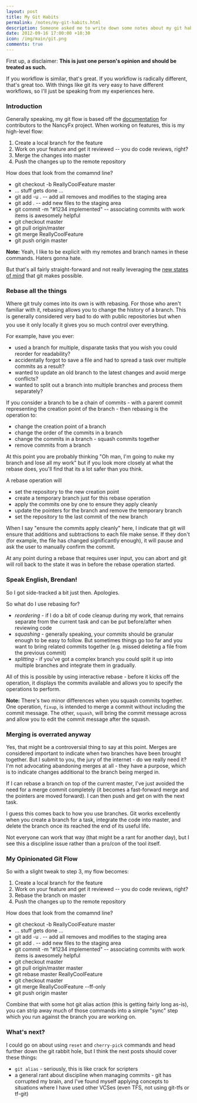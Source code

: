 ```yaml
--- 
layout: post
title: My Git Habits
permalink: /notes/my-git-habits.html
description: Someone asked me to write down some notes about my git habits. I'm putting them up here as well for anyone else who cares.
date: 2012-09-16 17:00:00 +10:30
icon: /img/main/git.png
comments: true
---
```

 
First up, a disclaimer: **This is just one person's opinion and should be treated as such.** 

If you workflow is similar, that's great. If you workflow is radically different, that's great too. With things like git its very easy to have different workflows, so I'll just be speaking from my experiences here.

### Introduction

Generally speaking, my git flow is based off the [documentation](https://github.com/NancyFx/Nancy/wiki/Git-Workflow) for contributors to the NancyFx project. When working on features, this is my high-level flow:

 1. Create a local branch for the feature
 2. Work on your feature and get it reviewed -- you do code reviews, right?
 3. Merge the changes into master
 4. Push the changes up to the remote repository

How does that look from the comamnd line?

 - git checkout -b ReallyCoolFeature master
 - ... stuff gets done ...
 - git add -u . -- add all removes and modifies to the staging area
 - git add .    -- add new files to the staging area
 - git commit -m "#1234 implemented" -- associating commits with work items is awesomely helpful
 - git checkout master
 - git pull origin/master
 - git merge ReallyCoolFeature
 - git push origin master

**Note:** Yeah, I like to be explicit with my remotes and branch names in these commands. Haters gonna hate.

But that's all fairly straight-forward and not really leveraging the [new states of mind](http://think-like-a-git.net/sections/git-makes-more-sense-when-you-understand-x/example-4-lsd-and-chainsaws.html) that git makes possible.

### Rebase all the things

Where git truly comes into its own is with rebasing. For those who aren't familiar with it, rebasing allows you to change the history of a branch. This is generally considered very bad&#0153; to do with public repositories but when you use it only locally it gives you so much control over everything.

For example, have you ever:

 - used a branch for multiple, disparate tasks that you wish you could reorder for readability?
 - accidentally forgot to save a file and had to spread a task over multiple commits as a result?
 - wanted to update an old branch to the latest changes and avoid merge conflicts?
 - wanted to split out a branch into multiple branches and process them separately?

If you consider a branch to be a chain of commits - with a parent commit representing the creation point of the branch - then rebasing is the operation to:

 - change the creation point of a branch
 - change the order of the commits in a branch
 - change the commits in a branch - squash commits together
 - remove commits from a branch

At this point you are probably thinking "Oh man, I'm going to nuke my branch and lose all my work" but if you look more closely at what the rebase does, you'll find that its a lot safer than you think.

A rebase operation will

 - set the repository to the new creation point
 - create a temporary branch just for this rebase operation
 - apply the commits one by one to ensure they apply cleanly
 - update the pointers for the branch and remove the temporary branch
 - set the repository to the last commit of the new branch

When I say "ensure the commits apply cleanly" here, I indicate that git will ensure that additions and subtractions to each file make sense. If they don't (for example, the file has changed significantly enough), it will pause and ask the user to manually confirm the commit.

At any point during a rebase that requires user input, you can abort and git will roll back to the state it was in before the rebase operation started.

### Speak English, Brendan!

So I got side-tracked a bit just then. Apologies.

So what do I use rebasing for?

 - *reordering* - if I do a bit of code cleanup during my work, that remains separate from the current task and can be put before/after when reviewing code
 - *squashing* - generally speaking, your commits should be granular enough to be easy to follow. But sometimes things go too far and you want to bring related commits together (e.g. missed deleting a file from the previous commit)
 - *splitting* - if you've got a complex branch you could split it up into multiple branches and integrate them in gradually.

All of this is possible by using interactive rebase - before it kicks off the operation, it displays the commits available and allows you to specify the operations to perform.

**Note:** There's two minor differences when you squash commits together. One operation, `fixup`, is intended to merge a commit without including the commit message. The other, `squash`, will bring the commit message across and allow you to edit the commit message after the squash.

### Merging is overrated anyway

Yes, that might be a controversial thing to say at this point. Merges are considered important to indicate when two branches have been brought together. But I submit to you, the jury of the internet - do we really need it? I'm not advocating abandoning merges at all - they have a purpose, which is to indicate changes additional to the branch being merged in. 

If I can rebase a branch on top of the current master, I've just avoided the need for a merge commit completely (it becomes a fast-forward merge and the pointers are moved forward). I can then push and get on with the next task.

I guess this comes back to how you use branches. Git works excellently when you create a branch for a task, integrate the code into master, and delete the branch once its reached the end of its useful life. 

Not everyone can work that way (that might be a rant for another day), but I see this a discipline issue rather than a pro/con of the tool itself.

### My Opinionated Git Flow

So with a slight tweak to step 3, my flow becomes:

 1. Create a local branch for the feature
 2. Work on your feature and get it reviewed -- you do code reviews, right?
 3. Rebase the branch on master
 4. Push the changes up to the remote repository

How does that look from the comamnd line?

 - git checkout -b ReallyCoolFeature master
 - ... stuff gets done ...
 - git add -u . -- add all removes and modifies to the staging area
 - git add .    -- add new files to the staging area
 - git commit -m "#1234 implemented" -- associating commits with work items is awesomely helpful
 - git checkout master
 - git pull origin/master master
 - git rebase master ReallyCoolFeature
 - git checkout master
 - git merge ReallyCoolFeature --ff-only
 - git push origin master

Combine that with some hot git alias action (this is getting fairly long as-is), you can strip away much of those commands into a simple "sync" step which you run against the branch you are working on.

### What's next?

I could go on about using `reset` and `cherry-pick` commands and head further down the git rabbit hole, but I think the next posts should cover these things:

 - `git alias` - seriously, this is like crack for scripters
 - a general rant about discipline when managing commits - git has corrupted my brain, and I've found myself applying concepts to situations where I have used other VCSes (even TFS, not using git-tfs or tf-git)

